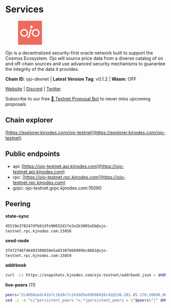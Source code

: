 # Services

<figure><img src="https://raw.githubusercontent.com/kj89/cosmos-images/main/logos/ojo.png" alt=""><figcaption></figcaption></figure>

Ojo is a decentralized security-first oracle network built  to support the Cosmos Ecosystem. Ojo will source price data  from a diverse catalog of on and off-chain sources and use  advanced security mechanisms to guarantee the integrity of the data it provides.

**Chain ID**: ojo-devnet | **Latest Version Tag**: v0.1.2 | **Wasm**: OFF

[Website](https://ojo.network) | [Discord](https://discord.gg/fd8Yrex8nC) | [Twitter](https://twitter.com/ojo_network)



Subscribe to our free [🤖 Testnet Proposal Bot](https://t.me/kjnodes_testnet_proposal_bot) to never miss upcoming proposals


## Chain explorer
[https://explorer.kjnodes.com/ojo-testnet](https://explorer.kjnodes.com/ojo-testnet)

## Public endpoints

* api: [https://ojo-testnet.api.kjnodes.com](https://ojo-testnet.api.kjnodes.com)
* rpc: [https://ojo-testnet.rpc.kjnodes.com](https://ojo-testnet.rpc.kjnodes.com)
* grpc: ojo-testnet.grpc.kjnodes.com:15090

## Peering

**state-sync**

```text
d5519e378247dfb61dfe90652d1fe3e2b3005a5b@ojo-testnet.rpc.kjnodes.com:15056
```

**seed-node**

```text
3f472746f46493309650e5a033076689996c8881@ojo-testnet.rpc.kjnodes.com:15059
```

**addrbook**
```bash
curl -Ls https://snapshots.kjnodes.com/ojo-testnet/addrbook.json > $HOME/.ojo/config/addrbook.json
```

**live-peers** (11)
```bash
peers="2c40b0aedc41b7c1b20c7c243dd5edd698428c41@138.201.85.176:26696,0621bb73d18724cae4eb411e6b96765f95a3345e@178.63.8.245:61356,17a5fad48064ee3da42f435925f7bbe055e6348d@65.108.233.102:37656,97a388be825fc69fca40a8a3de75aa5794602abb@95.217.225.212:36656,2774da513310abecb7c3c7ec4cb15548f53e7d6b@109.123.248.58:26656,da369d44c00dba309237b21391806504353d188f@194.163.187.175:50656,23830179727e6e38933e95000cb84ece4112f78c@185.155.97.74:18656,f12af93f4f59534a022192408c31fdd1d2f1bb0c@38.242.131.92:26656,5a53ebe6e029f8a26b1bc6dd8fe9a8efd57202f6@167.71.194.75:28656,9d9d7a060cdf621b275c5127e736ad25f381eb6b@95.214.52.138:25676,d5519e378247dfb61dfe90652d1fe3e2b3005a5b@65.109.68.190:15056"
sed -i -e "s|^persistent_peers *=.*|persistent_peers = \"$peers\"|" $HOME/.ojo/config/config.toml
```
